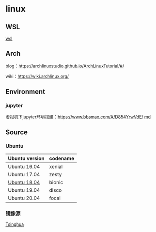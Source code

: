 # linux

## WSL

[wsl](./WSL.md)

## Arch

blog：https://archlinuxstudio.github.io/ArchLinuxTutorial/#/

wiki：https://wiki.archlinux.org/

## Environment

### jupyter

虚拟机下jupyter环境搭建：https://www.bbsmax.com/A/D854YrwVdE/  [md](./jupyter.md)

## Source

### Ubuntu

| Ubuntu version                            | codename |
| ----------------------------------------- | -------- |
| Ubuntu 16.04                              | xenial   |
| Ubuntu 17.04                              | zesty    |
| [Ubuntu 18.04](./ubuntu-18.04-source.txt) | bionic   |
| Ubuntu 19.04                              | disco    |
| Ubuntu 20.04                              | focal    |

### 镜像源

[Tsinghua](https://mirrors.tuna.tsinghua.edu.cn/help/ubuntu/)
